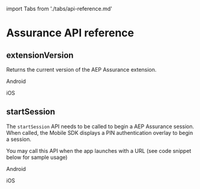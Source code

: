 import Tabs from './tabs/api-reference.md'

# Assurance API reference

## extensionVersion

Returns the current version of the AEP Assurance extension.

<TabsBlock orientation="horizontal" slots="heading, content" repeat="2"/>

Android

<Tabs query="platform=android&api=extension-version"/>

iOS

<Tabs query="platform=ios&api=extension-version"/>

<!-- React Native

<Tabs query="platform=react-native&api=extension-version"/>

Flutter

<Tabs query="platform=flutter&api=extension-version"/> -->

## startSession

The `startSession` API needs to be called to begin a AEP Assurance session. When called, the Mobile SDK displays a PIN authentication overlay to begin a session.

<InlineAlert variant="info" slots="text"/>

You may call this API when the app launches with a URL (see code snippet below for sample usage)

<TabsBlock orientation="horizontal" slots="heading, content" repeat="7"/>

Android

<Tabs query="platform=android&api=start-session"/>

iOS

<Tabs query="platform=ios&api=start-session"/>

<!-- React Native

<Tabs query="platform=react-native&api=start-session"/>

Flutter

<Tabs query="platform=flutter&api=start-session"/> -->
